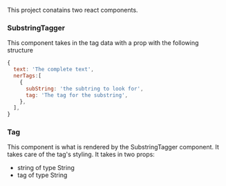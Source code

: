 This project conatains two react components.

### SubstringTagger
This component takes in the tag data with a prop with the following structure
```javascript
{
  text: 'The complete text',
  nerTags:[
    {
      subString: 'the subtring to look for',
      tag: 'The tag for the substring',
    },
  ],
}
```
### Tag
This component is what is rendered by the SubstringTagger component. It takes care of the tag's styling. It takes in two props:
- string of type String
- tag of type String
